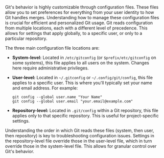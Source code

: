 Git's behavior is highly customizable through configuration files. These files allow you to set preferences for everything from your user identity to how Git handles merges. Understanding how to manage these configuration files is crucial for efficient and personalized Git usage. Git reads configuration from multiple locations, each with a different level of precedence. This allows for settings that apply globally, to a specific user, or only to a particular repository.

The three main configuration file locations are:

- **System-level:** Located in `/etc/gitconfig` (or `$prefix/etc/gitconfig` on some systems), this file applies to all users on the system. Changes here require administrative privileges.
- **User-level:** Located in `~/.gitconfig` or `~/.config/git/config`, this file applies to a specific user. This is where you'll typically set your name and email address. For example:
    
    ```
    git config --global user.name "Your Name"
    git config --global user.email "your.email@example.com"
    ```
    
- **Repository-level:** Located in `.git/config` within a Git repository, this file applies only to that specific repository. This is useful for project-specific settings.

Understanding the order in which Git reads these files (system, then user, then repository) is key to troubleshooting configuration issues. Settings in the repository-level file override those in the user-level file, which in turn override those in the system-level file. This allows for granular control over Git's behavior.